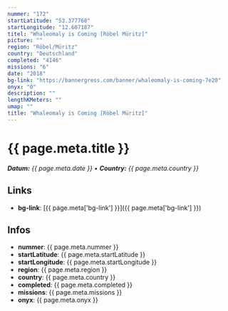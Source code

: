 ```yaml
---
nummer: "172"
startLatitude: "53.377768"
startLongitude: "12.607187"
titel: "Whaleomaly is Coming [Röbel Müritz]"
picture: ""
region: "Röbel/Müritz"
country: "Deutschland"
completed: "4146"
missions: "6"
date: "2018"
bg-link: "https://bannergress.com/banner/whaleomaly-is-coming-7e20"
onyx: "0"
description: ""
lengthKMeters: ""
umap: ""
title: "Whaleomaly is Coming [Röbel Müritz]"
---
```


# {{ page.meta.title }}
_**Datum:** {{ page.meta.date }} • **Country:** {{ page.meta.country }}_

## Links
- **bg-link**: [{{ page.meta['bg-link'] }}]({{ page.meta['bg-link'] }})

## Infos
- **nummer**: {{ page.meta.nummer }}
- **startLatitude**: {{ page.meta.startLatitude }}
- **startLongitude**: {{ page.meta.startLongitude }}
- **region**: {{ page.meta.region }}
- **country**: {{ page.meta.country }}
- **completed**: {{ page.meta.completed }}
- **missions**: {{ page.meta.missions }}
- **onyx**: {{ page.meta.onyx }}

